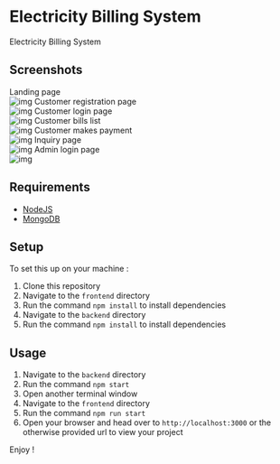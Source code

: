 # Electricity Billing System

Electricity Billing System

## Screenshots

Landing page \
![img](https://github.com/nemzyxt/electricity-billing-system/blob/main/scrshots/landing.png)
Customer registration page \
![img](https://github.com/nemzyxt/electricity-billing-system/blob/main/scrshots/register.png)
Customer login page \
![img](https://github.com/nemzyxt/electricity-billing-system/blob/main/scrshots/login.png)
Customer bills list \
![img](https://github.com/nemzyxt/electricity-billing-system/blob/main/scrshot/bills.png)
Customer makes payment \
![img](https://github.com/nemzyxt/electricity-billing-system/blob/main/scrshot/payment.png)
Inquiry page \
![img](https://github.com/nemzyxt/electricity-billing-system/blob/main/scrshots/inquire.png)
Admin login page \
![img](https://github.com/nemzyxt/electricity-billing-system/blob/main/scrshots/alogin.png)

## Requirements

- [NodeJS](https://nodejs.org)
- [MongoDB](https://www.mongodb.com/docs/manual/administration/install-community)

## Setup

To set this up on your machine :

1. Clone this repository
2. Navigate to the `frontend` directory
3. Run the command `npm install` to install dependencies
4. Navigate to the `backend` directory
5. Run the command `npm install` to install dependencies

## Usage

1. Navigate to the `backend` directory
2. Run the command `npm start`
3. Open another terminal window
4. Navigate to the `frontend` directory
5. Run the command `npm run start`
6. Open your browser and head over to `http://localhost:3000` or the otherwise provided url to view your project

Enjoy !
